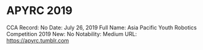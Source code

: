 # APYRC 2019

CCA Record: No
Date: July 26, 2019
Full Name: Asia Pacific Youth Robotics Competition 2019
New: No
Notability: Medium
URL: https://apyrc.tumblr.com